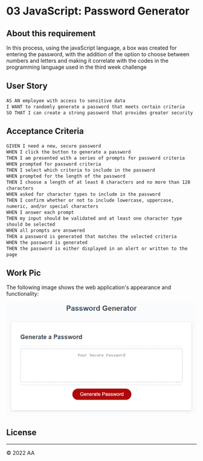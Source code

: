 # 03 JavaScript: Password Generator

## About this requirement

In this process, using the javaScript language, a box was created for entering the password, with the addition of the option to choose between numbers and letters and making it correlate with the codes in the programming language used in the third week challenge
## User Story

```
AS AN employee with access to sensitive data
I WANT to randomly generate a password that meets certain criteria
SO THAT I can create a strong password that provides greater security
```

## Acceptance Criteria

```
GIVEN I need a new, secure password
WHEN I click the button to generate a password
THEN I am presented with a series of prompts for password criteria
WHEN prompted for password criteria
THEN I select which criteria to include in the password
WHEN prompted for the length of the password
THEN I choose a length of at least 8 characters and no more than 128 characters
WHEN asked for character types to include in the password
THEN I confirm whether or not to include lowercase, uppercase, numeric, and/or special characters
WHEN I answer each prompt
THEN my input should be validated and at least one character type should be selected
WHEN all prompts are answered
THEN a password is generated that matches the selected criteria
WHEN the password is generated
THEN the password is either displayed in an alert or written to the page
```

## Work Pic

The following image shows the web application's appearance and functionality:

![The Password Generator application displays a red button to "Generate Password".](./Assets/03-javascript-homework-demo.png)

## License 
- - -
© 2022 AA
